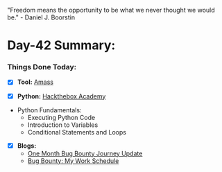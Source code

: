 "Freedom means the opportunity to be what we never thought we would be." - Daniel J. Boorstin

# Day-42 Summary:

### Things Done Today:

- [X] **Tool:** [Amass](https://github.com/OWASP/Amass)



- [X] **Python:** [Hackthebox Academy](https://academy.hackthebox.com/course/preview/introduction-to-python-3)
 - Python Fundamentals:
    - Executing Python Code
    - Introduction to Variables
    - Conditional Statements and Loops



- [X] **Blogs:**
  - [One Month Bug Bounty Journey Update](https://cyb3rwulfengrav.medium.com/one-month-bug-bounty-journey-update-9f6f0e3549d2)
  - [Bug Bounty: My Work Schedule](https://medium.com/@skavans_/bug-bounty-my-work-schedule-f7189fec246d)
